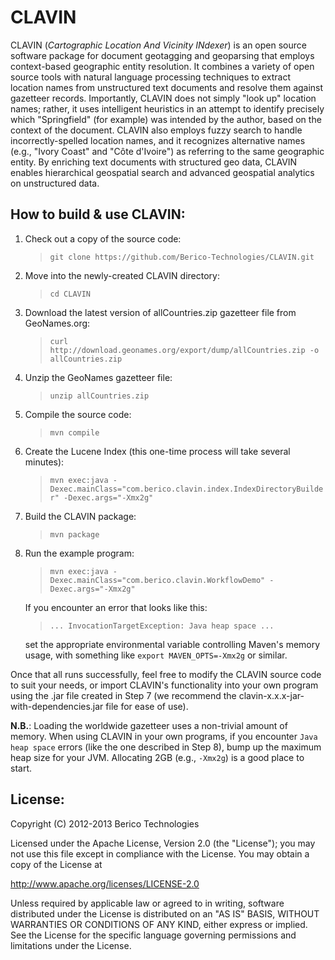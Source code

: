 CLAVIN
======

CLAVIN (*Cartographic Location And Vicinity INdexer*) is an open source software package for document geotagging and geoparsing that employs context-based geographic entity resolution. It combines a variety of open source tools with natural language processing techniques to extract location names from unstructured text documents and resolve them against gazetteer records. Importantly, CLAVIN does not simply "look up" location names; rather, it uses intelligent heuristics in an attempt to identify precisely which "Springfield" (for example) was intended by the author, based on the context of the document. CLAVIN also employs fuzzy search to handle incorrectly-spelled location names, and it recognizes alternative names (e.g., "Ivory Coast" and "Côte d'Ivoire") as referring to the same geographic entity. By enriching text documents with structured geo data, CLAVIN enables hierarchical geospatial search and advanced geospatial analytics on unstructured data.

How to build & use CLAVIN:
--------------------------

1. Check out a copy of the source code:
	> `git clone https://github.com/Berico-Technologies/CLAVIN.git`

2. Move into the newly-created CLAVIN directory:
	> `cd CLAVIN`

3. Download the latest version of allCountries.zip gazetteer file from GeoNames.org:
	> `curl http://download.geonames.org/export/dump/allCountries.zip -o allCountries.zip`

4. Unzip the GeoNames gazetteer file:
	> `unzip allCountries.zip`

5. Compile the source code:
	> `mvn compile`

6. Create the Lucene Index (this one-time process will take several minutes):
	> `mvn exec:java -Dexec.mainClass="com.berico.clavin.index.IndexDirectoryBuilder" -Dexec.args="-Xmx2g"`

7. Build the CLAVIN package:
	> `mvn package`

8. Run the example program:
	> `mvn exec:java -Dexec.mainClass="com.berico.clavin.WorkflowDemo" -Dexec.args="-Xmx2g"`
	
	If you encounter an error that looks like this:
	> `... InvocationTargetException: Java heap space ...`
	
	set the appropriate environmental variable controlling Maven's memory usage, with something like `export MAVEN_OPTS=-Xmx2g` or similar.

Once that all runs successfully, feel free to modify the CLAVIN source code to suit your needs, or import CLAVIN's functionality into your own program using the .jar file created in Step 7 (we recommend the clavin-x.x.x-jar-with-dependencies.jar file for ease of use).

**N.B.**: Loading the worldwide gazetteer uses a non-trivial amount of memory. When using CLAVIN in your own programs, if you encounter `Java heap space` errors (like the one described in Step 8), bump up the maximum heap size for your JVM. Allocating 2GB (e.g., `-Xmx2g`) is a good place to start.

License:
--------

Copyright (C) 2012-2013 Berico Technologies

Licensed under the Apache License, Version 2.0 (the "License");
you may not use this file except in compliance with the License.
You may obtain a copy of the License at

   http://www.apache.org/licenses/LICENSE-2.0

Unless required by applicable law or agreed to in writing, software
distributed under the License is distributed on an "AS IS" BASIS,
WITHOUT WARRANTIES OR CONDITIONS OF ANY KIND, either express or implied.
See the License for the specific language governing permissions and
limitations under the License.